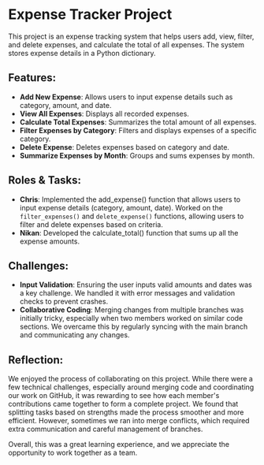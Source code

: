 # Expense Tracker Project

This project is an expense tracking system that helps users add, view, filter, and delete expenses, and calculate the total of all expenses. The system stores expense details in a Python dictionary. 

## Features:
- **Add New Expense**: Allows users to input expense details such as category, amount, and date.
- **View All Expenses**: Displays all recorded expenses.
- **Calculate Total Expenses**: Summarizes the total amount of all expenses.
- **Filter Expenses by Category**: Filters and displays expenses of a specific category.
- **Delete Expense**: Deletes expenses based on category and date.
- **Summarize Expenses by Month**: Groups and sums expenses by month.

## Roles & Tasks:
- **Chris**: Implemented the add_expense() function that allows users to input expense details (category, amount, date).  Worked on the `filter_expenses()` and `delete_expense()` functions, allowing users to filter and delete expenses based on criteria.
- **Nikan**: Developed the calculate_total() function that sums up all the expense amounts.

## Challenges:
- **Input Validation**: Ensuring the user inputs valid amounts and dates was a key challenge. We handled it with error messages and validation checks to prevent crashes.
- **Collaborative Coding**: Merging changes from multiple branches was initially tricky, especially when two members worked on similar code sections. We overcame this by regularly syncing with the main branch and communicating any changes.

## Reflection:
We enjoyed the process of collaborating on this project. While there were a few technical challenges, especially around merging code and coordinating our work on GitHub, it was rewarding to see how each member's contributions came together to form a complete project. We found that splitting tasks based on strengths made the process smoother and more efficient. However, sometimes we ran into merge conflicts, which required extra communication and careful management of branches.

Overall, this was a great learning experience, and we appreciate the opportunity to work together as a team.
